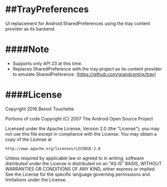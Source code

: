 ##TrayPreferences
===

UI replacement for Android SharedPreferences using the tray content provider as its backend.


####Note
===

* Supports only API 23 at this time.
* Replaces SharedPreference with the tray project as its content provider to emulate SharedPreference. (https://github.com/grandcentrix/tray)


####License
===

Copyright 2016 Benoit Touchette 

Portions of code Copyright (C) 2007 The Android Open Source Project


Licensed under the Apache License, Version 2.0 (the "License");
you may not use this file except in compliance with the License.
You may obtain a copy of the License at

    http://www.apache.org/licenses/LICENSE-2.0

Unless required by applicable law or agreed to in writing, software
distributed under the License is distributed on an "AS IS" BASIS,
WITHOUT WARRANTIES OR CONDITIONS OF ANY KIND, either express or implied.
See the License for the specific language governing permissions and
limitations under the License.


